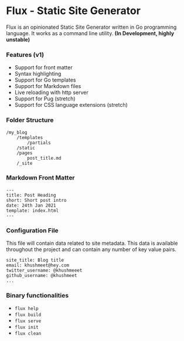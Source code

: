 # Flux - Static Site Generator

Flux is an opinionated Static Site Generator written in Go programming language. It works as a command line utility. **(In Development, highly unstable)**

### Features (v1)

- Support for front matter
- Syntax highlighting
- Support for Go templates
- Support for Markdown files
- Live reloading with http server
- Support for Pug (stretch)
- Support for CSS language extensions (stretch)

### Folder Structure

```other
/my_blog
	/templates
		/partials
	/static
	/pages
		post_title.md
	/_site
```

### Markdown Front Matter

```other
---
title: Post Heading
short: Short post intro
date: 24th Jan 2021
template: index.html
---
```

### Configuration File

This file will contain data related to site metadata. This data is available throughout the project and can contain any number of key value pairs.

```other
site_title: Blog title
email: khushmeet@hey.com
twitter_username: @khushmeeet
github_username: @khushmeet
...
```

### Binary functionalities

- `flux help`
- `flux build`
- `flux serve`
- `flux init`
- `flux clean`

